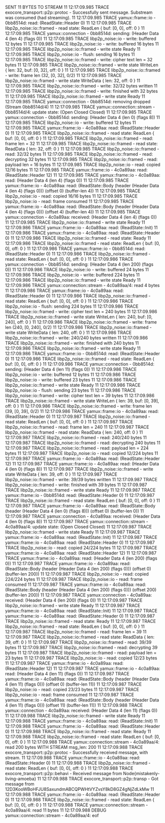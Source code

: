 SENT 11 BYTES TO STREAM
11 12:17:09.985 TRACE exocore_transport::p2p::protoc - Successfully sent message. Substream was consumed (had streaming).
11 12:17:09.985 TRACE yamux::frame::io               - 0bb8514d: read: (ReadState::Header 0)
11 12:17:09.985 TRACE libp2p_noise::io::framed       - read state: ReadLen { buf: [0, 0], off: 0 }
11 12:17:09.985 TRACE yamux::connection              - 0bb8514d: sending: (Header Data 4 (len 4) (flags 0))
11 12:17:09.985 TRACE libp2p_noise::io               - write: buffered 12 bytes
11 12:17:09.985 TRACE libp2p_noise::io               - write: buffered 16 bytes
11 12:17:09.985 TRACE libp2p_noise::io::framed       - write state Ready
11 12:17:09.985 TRACE libp2p_noise::io               - flush: sending 16 bytes
11 12:17:09.985 TRACE libp2p_noise::io::framed       - write: cipher text len = 32 bytes
11 12:17:09.985 TRACE libp2p_noise::io::framed       - write state WriteLen { len: 32, buf: [0, 32], off: 0 }
11 12:17:09.985 TRACE libp2p_noise::io::framed       - write: frame len (32, [0, 32], 0/2)
11 12:17:09.985 TRACE libp2p_noise::io::framed       - write state WriteData { len: 32, off: 0 }
11 12:17:09.985 TRACE libp2p_noise::io::framed       - write: 32/32 bytes written
11 12:17:09.985 TRACE libp2p_noise::io::framed       - write: finished with 32 bytes
11 12:17:09.985 TRACE libp2p_noise::io::framed       - write state Ready
11 12:17:09.985 TRACE yamux::connection              - 0bb8514d: removing dropped (Stream 0bb8514d/4)
11 12:17:09.985 TRACE yamux::connection::stream      - 0bb8514d/4: update state: (Open Closed Closed)
11 12:17:09.985 TRACE yamux::connection              - 0bb8514d: sending: (Header Data 4 (len 0) (flags 8))
11 12:17:09.985 TRACE libp2p_noise::io               - write: buffered 12 bytes
11 12:17:09.985 TRACE yamux::frame::io               - 4c0a89aa: read: (ReadState::Header 0)
11 12:17:09.985 TRACE libp2p_noise::io::framed       - read state: ReadLen { buf: [0, 0], off: 0 }
11 12:17:09.985 TRACE libp2p_noise::io::framed       - read: frame len = 32
11 12:17:09.985 TRACE libp2p_noise::io::framed       - read state: ReadData { len: 32, off: 0 }
11 12:17:09.985 TRACE libp2p_noise::io::framed       - read: 32/32 bytes
11 12:17:09.985 TRACE libp2p_noise::io::framed       - read: decrypting 32 bytes
11 12:17:09.985 TRACE libp2p_noise::io::framed       - read: payload len = 16 bytes
11 12:17:09.985 TRACE libp2p_noise::io               - read: copied 12/16 bytes
11 12:17:09.985 TRACE yamux::frame::io               - 4c0a89aa: read: (ReadState::Header 12)
11 12:17:09.985 TRACE yamux::frame::io               - 4c0a89aa: read: (Header Data 4 (len 4) (flags 0))
11 12:17:09.985 TRACE yamux::frame::io               - 4c0a89aa: read: (ReadState::Body (header (Header Data 4 (len 4) (flags 0))) (offset 0) (buffer-len 4))
11 12:17:09.985 TRACE libp2p_noise::io               - read: copied 16/16 bytes
11 12:17:09.985 TRACE libp2p_noise::io               - read: frame consumed
11 12:17:09.985 TRACE yamux::frame::io               - 4c0a89aa: read: (ReadState::Body (header (Header Data 4 (len 4) (flags 0))) (offset 4) (buffer-len 4))
11 12:17:09.985 TRACE yamux::connection              - 4c0a89aa: received: (Header Data 4 (len 4) (flags 0))
11 12:17:09.985 TRACE libp2p_noise::io::framed       - write state Ready
11 12:17:09.986 TRACE yamux::frame::io               - 4c0a89aa: read: (ReadState::Init)
11 12:17:09.986 TRACE yamux::frame::io               - 4c0a89aa: read: (ReadState::Header 0)
11 12:17:09.986 TRACE libp2p_noise::io::framed       - read state: Ready
11 12:17:09.986 TRACE libp2p_noise::io::framed       - read state: ReadLen { buf: [0, 0], off: 0 }
11 12:17:09.986 TRACE yamux::frame::io               - 0bb8514d: read: (ReadState::Header 0)
11 12:17:09.986 TRACE libp2p_noise::io::framed       - read state: ReadLen { buf: [0, 0], off: 0 }
11 12:17:09.986 TRACE yamux::connection              - 0bb8514d: sending: (Header Data 4 (len 200) (flags 0))
11 12:17:09.986 TRACE libp2p_noise::io               - write: buffered 24 bytes
11 12:17:09.986 TRACE libp2p_noise::io               - write: buffered 224 bytes
11 12:17:09.986 TRACE libp2p_noise::io::framed       - write state Ready
11 12:17:09.986 TRACE yamux::connection::stream      - 4c0a89aa/4: read 4 bytes
11 12:17:09.986 TRACE yamux::frame::io               - 4c0a89aa: read: (ReadState::Header 0)
11 12:17:09.986 TRACE libp2p_noise::io::framed       - read state: ReadLen { buf: [0, 0], off: 0 }
11 12:17:09.986 TRACE libp2p_noise::io               - flush: sending 224 bytes
11 12:17:09.986 TRACE libp2p_noise::io::framed       - write: cipher text len = 240 bytes
11 12:17:09.986 TRACE libp2p_noise::io::framed       - write state WriteLen { len: 240, buf: [0, 240], off: 0 }
11 12:17:09.986 TRACE libp2p_noise::io::framed       - write: frame len (240, [0, 240], 0/2)
11 12:17:09.986 TRACE libp2p_noise::io::framed       - write state WriteData { len: 240, off: 0 }
11 12:17:09.986 TRACE libp2p_noise::io::framed       - write: 240/240 bytes written
11 12:17:09.986 TRACE libp2p_noise::io::framed       - write: finished with 240 bytes
11 12:17:09.986 TRACE libp2p_noise::io::framed       - write state Ready
11 12:17:09.986 TRACE yamux::frame::io               - 0bb8514d: read: (ReadState::Header 0)
11 12:17:09.986 TRACE libp2p_noise::io::framed       - read state: ReadLen { buf: [0, 0], off: 0 }
11 12:17:09.986 TRACE yamux::connection              - 0bb8514d: sending: (Header Data 4 (len 11) (flags 0))
11 12:17:09.986 TRACE libp2p_noise::io               - write: buffered 12 bytes
11 12:17:09.986 TRACE libp2p_noise::io               - write: buffered 23 bytes
11 12:17:09.986 TRACE libp2p_noise::io::framed       - write state Ready
11 12:17:09.986 TRACE libp2p_noise::io               - flush: sending 23 bytes
11 12:17:09.986 TRACE libp2p_noise::io::framed       - write: cipher text len = 39 bytes
11 12:17:09.986 TRACE libp2p_noise::io::framed       - write state WriteLen { len: 39, buf: [0, 39], off: 0 }
11 12:17:09.986 TRACE libp2p_noise::io::framed       - write: frame len (39, [0, 39], 0/2)
11 12:17:09.986 TRACE yamux::frame::io               - 4c0a89aa: read: (ReadState::Header 0)
11 12:17:09.987 TRACE libp2p_noise::io::framed       - read state: ReadLen { buf: [0, 0], off: 0 }
11 12:17:09.987 TRACE libp2p_noise::io::framed       - read: frame len = 240
11 12:17:09.987 TRACE libp2p_noise::io::framed       - read state: ReadData { len: 240, off: 0 }
11 12:17:09.987 TRACE libp2p_noise::io::framed       - read: 240/240 bytes
11 12:17:09.987 TRACE libp2p_noise::io::framed       - read: decrypting 240 bytes
11 12:17:09.987 TRACE libp2p_noise::io::framed       - read: payload len = 224 bytes
11 12:17:09.987 TRACE libp2p_noise::io               - read: copied 12/224 bytes
11 12:17:09.987 TRACE yamux::frame::io               - 4c0a89aa: read: (ReadState::Header 12)
11 12:17:09.987 TRACE yamux::frame::io               - 4c0a89aa: read: (Header Data 4 (len 0) (flags 8))
11 12:17:09.987 TRACE libp2p_noise::io::framed       - write state WriteData { len: 39, off: 0 }
11 12:17:09.987 TRACE libp2p_noise::io::framed       - write: 39/39 bytes written
11 12:17:09.987 TRACE libp2p_noise::io::framed       - write: finished with 39 bytes
11 12:17:09.987 TRACE libp2p_noise::io::framed       - write state Ready
11 12:17:09.987 TRACE yamux::frame::io               - 0bb8514d: read: (ReadState::Header 0)
11 12:17:09.987 TRACE libp2p_noise::io::framed       - read state: ReadLen { buf: [0, 0], off: 0 }
11 12:17:09.987 TRACE yamux::frame::io               - 4c0a89aa: read: (ReadState::Body (header (Header Data 4 (len 0) (flags 8))) (offset 0) (buffer-len 0))
11 12:17:09.987 TRACE yamux::connection              - 4c0a89aa: received: (Header Data 4 (len 0) (flags 8))
11 12:17:09.987 TRACE yamux::connection::stream      - 4c0a89aa/4: update state: (Open Closed Closed)
11 12:17:09.987 TRACE libp2p_noise::io::framed       - write state Ready
11 12:17:09.987 TRACE yamux::frame::io               - 4c0a89aa: read: (ReadState::Init)
11 12:17:09.987 TRACE yamux::frame::io               - 4c0a89aa: read: (ReadState::Header 0)
11 12:17:09.987 TRACE libp2p_noise::io               - read: copied 24/224 bytes
11 12:17:09.987 TRACE yamux::frame::io               - 4c0a89aa: read: (ReadState::Header 12)
11 12:17:09.987 TRACE yamux::frame::io               - 4c0a89aa: read: (Header Data 4 (len 200) (flags 0))
11 12:17:09.987 TRACE yamux::frame::io               - 4c0a89aa: read: (ReadState::Body (header (Header Data 4 (len 200) (flags 0))) (offset 0) (buffer-len 200))
11 12:17:09.987 TRACE libp2p_noise::io               - read: copied 224/224 bytes
11 12:17:09.987 TRACE libp2p_noise::io               - read: frame consumed
11 12:17:09.987 TRACE yamux::frame::io               - 4c0a89aa: read: (ReadState::Body (header (Header Data 4 (len 200) (flags 0))) (offset 200) (buffer-len 200))
11 12:17:09.987 TRACE yamux::connection              - 4c0a89aa: received: (Header Data 4 (len 200) (flags 0))
11 12:17:09.987 TRACE libp2p_noise::io::framed       - write state Ready
11 12:17:09.987 TRACE yamux::frame::io               - 4c0a89aa: read: (ReadState::Init)
11 12:17:09.987 TRACE yamux::frame::io               - 4c0a89aa: read: (ReadState::Header 0)
11 12:17:09.987 TRACE libp2p_noise::io::framed       - read state: Ready
11 12:17:09.987 TRACE libp2p_noise::io::framed       - read state: ReadLen { buf: [0, 0], off: 0 }
11 12:17:09.987 TRACE libp2p_noise::io::framed       - read: frame len = 39
11 12:17:09.987 TRACE libp2p_noise::io::framed       - read state: ReadData { len: 39, off: 0 }
11 12:17:09.987 TRACE libp2p_noise::io::framed       - read: 39/39 bytes
11 12:17:09.987 TRACE libp2p_noise::io::framed       - read: decrypting 39 bytes
11 12:17:09.987 TRACE libp2p_noise::io::framed       - read: payload len = 23 bytes
11 12:17:09.987 TRACE libp2p_noise::io               - read: copied 12/23 bytes
11 12:17:09.987 TRACE yamux::frame::io               - 4c0a89aa: read: (ReadState::Header 12)
11 12:17:09.987 TRACE yamux::frame::io               - 4c0a89aa: read: (Header Data 4 (len 11) (flags 0))
11 12:17:09.987 TRACE yamux::frame::io               - 4c0a89aa: read: (ReadState::Body (header (Header Data 4 (len 11) (flags 0))) (offset 0) (buffer-len 11))
11 12:17:09.987 TRACE libp2p_noise::io               - read: copied 23/23 bytes
11 12:17:09.987 TRACE libp2p_noise::io               - read: frame consumed
11 12:17:09.987 TRACE yamux::frame::io               - 4c0a89aa: read: (ReadState::Body (header (Header Data 4 (len 11) (flags 0))) (offset 11) (buffer-len 11))
11 12:17:09.988 TRACE yamux::connection              - 4c0a89aa: received: (Header Data 4 (len 11) (flags 0))
11 12:17:09.988 TRACE libp2p_noise::io::framed       - write state Ready
11 12:17:09.988 TRACE yamux::frame::io               - 4c0a89aa: read: (ReadState::Init)
11 12:17:09.988 TRACE yamux::frame::io               - 4c0a89aa: read: (ReadState::Header 0)
11 12:17:09.988 TRACE libp2p_noise::io::framed       - read state: Ready
11 12:17:09.988 TRACE libp2p_noise::io::framed       - read state: ReadLen { buf: [0, 0], off: 0 }
11 12:17:09.988 TRACE yamux::connection::stream      - 4c0a89aa/4: read 200 bytes
WITH STREAM msg_len: 200
11 12:17:09.988 TRACE exocore_transport::p2p::protoc - Successfully received message, with stream.
11 12:17:09.988 TRACE yamux::frame::io               - 4c0a89aa: read: (ReadState::Header 0)
11 12:17:09.988 TRACE libp2p_noise::io::framed       - read state: ReadLen { buf: [0, 0], off: 0 }
11 12:17:09.988 TRACE exocore_transport::p2p::behavi - Received message from Node{mistakenly-living-amoeba}
11 12:17:09.988 TRACE exocore_transport::p2p::transp - Got message from 12D3KooWBoHFJU8SaxundmABCQPWHtVYZvsY8kD8GZ4gNjZdLkMw
11 12:17:09.988 TRACE yamux::frame::io               - 4c0a89aa: read: (ReadState::Header 0)
11 12:17:09.988 TRACE libp2p_noise::io::framed       - read state: ReadLen { buf: [0, 0], off: 0 }
11 12:17:09.988 TRACE yamux::connection::stream      - 4c0a89aa/4: read 11 bytes
11 12:17:09.988 DEBUG yamux::connection::stream      - 4c0a89aa/4: eof